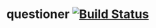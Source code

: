 # questioner  [![Build Status](https://travis-ci.org/Inclet/questioner.svg?branch=develop)](https://travis-ci.org/Inclet/questioner)
